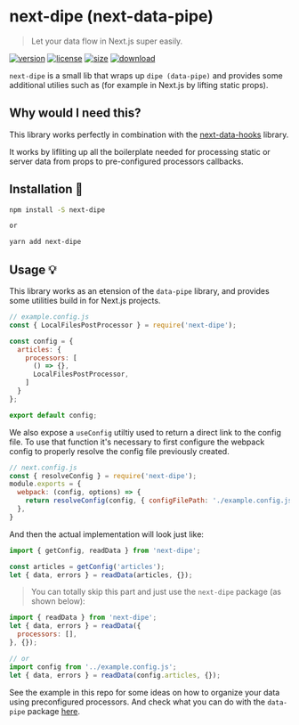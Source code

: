 # next-dipe (next-data-pipe)
> Let your data flow in Next.js super easily.

[![version][version-image]][version-url]
[![license][license-image]][license-url]
[![size][size-image]][size-url]
[![download][download-image]][download-url]


`next-dipe` is a small lib that wraps up `dipe (data-pipe)` and provides some additional utilies such as (for example in Next.js by lifting static props).


## Why would I need this?
This library works perfectly in combination with the [next-data-hooks](https://) library.

It works by lifliting up all the boilerplate needed for processing static or server data from props to pre-configured processors callbacks.

## Installation 🔧
```bash
npm install -S next-dipe

or 

yarn add next-dipe
```

## Usage 💡

This library works as an etension of the `data-pipe` library, and provides some utilities build in for Next.js projects.

```js
// example.config.js
const { LocalFilesPostProcessor } = require('next-dipe');

const config = {
  articles: {
    processors: [
      () => {},
      LocalFilesPostProcessor,
    ]
  }
};

export default config;
```

We also expose a `useConfig` utiltiy used to return a direct link to the config file.
To use that function it's necessary to first configure the webpack config to properly resolve the config file previously created.

```js
// next.config.js
const { resolveConfig } = require('next-dipe');
module.exports = {
  webpack: (config, options) => {
    return resolveConfig(config, { configFilePath: './example.config.js' })
  },
}
```

And then the actual implementation will look just like:

```js
import { getConfig, readData } from 'next-dipe';

const articles = getConfig('articles');
let { data, errors } = readData(articles, {});
```

> You can totally skip this part and just use the `next-dipe` package (as shown below):

```js
import { readData } from 'next-dipe';
let { data, errors } = readData({
  processors: [],
}, {});

// or 
import config from '../example.config.js';
let { data, errors } = readData(config.articles, {});
```

See the example in this repo for some ideas on how to organize your data using preconfigured processors.
And check what you can do with the `data-pipe` package [here]().


[version-image]: https://img.shields.io/npm/v/next-dipe
[version-url]: https://npmjs.org/package/next-dipe

[license-image]: https://img.shields.io/npm/l/next-dipe
[license-url]: hhttps://github.com/DavideBruner/data-pipe/tree/main/LICENSE.txt

[size-image]: https://img.shields.io/bundlephobia/minzip/next-dipe
[size-url]: https://github.com/DavideBruner/data-pipe/tree/main/packages/next-data-pipe/dist/index.js

[download-image]: https://img.shields.io/npm/dm/next-dipe
[download-url]: https://www.npmjs.com/package/next-dipe
